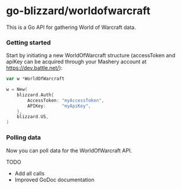 # go-blizzard/worldofwarcraft

This is a Go API for gathering World of Warcraft data.

### Getting started

Start by initiating a new WorldOfWarcraft structure (accessToken and apiKey can be acquired through your Mashery account at https://dev.battle.net/):

```go
var w *WorldOfWarcraft

w = New(
	blizzard.Auth{
		AccessToken: "myAccessToken",
		APIKey:      "myApiKey",
	},
	blizzard.US,
)
```

### Polling data

Now you can poll data for the WorldOfWarcraft API. 

TODO
* Add all calls
* Improved GoDoc documentation
